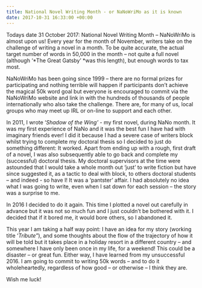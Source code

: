 ```yaml
---
title: National Novel Writing Month - or NaNoWriMo as it is known
date: 2017-10-31 16:33:00 +00:00
---
```


Todays date 31 October 2017: National Novel Writing Month – NaNoWriMo is almost upon us! Every year for the month of November, writers take on the challenge of writing a novel in a month. To be quite accurate, the actual target number of words in 50,000 in the month – not quite a full novel (although ‘*The Great Gatsby’ *was this length), but enough words to tax most.

NaNoWriMo has been going since 1999 – there are no formal prizes for participating and nothing terrible will happen if participants don’t achieve the magical 50k word goal but everyone is encouraged to commit via the NaNoWriMo website and link in with the hundreds of thousands of people internationally who also take the challenge. There are, for many of us, local groups who may meet up IRL or on-line to support and each other.

In 2011, I wrote ‘*Shadow of the Wing’* - my first novel, during NaNo month. It was my first experience of NaNo and it was the best fun I have had with imaginary friends ever! I did it because I had a severe case of writers block whilst trying to complete my doctoral thesis so I decided to just do something different: It worked. Apart from ending up with a rough, first draft of a novel, I was also subsequently able to go back and complete my (successful) doctoral thesis. My doctoral supervisors at the time were astounded that I would take a whole month out ‘just’ to write fiction but have since suggested it, as a tactic to deal with block, to others doctoral students – and indeed - so have I! It was a ‘pantster’ affair. I had absolutely no idea what I was going to write, even when I sat down for each session – the story was a surprise to me.

In 2016 I decided to do it again. This time I plotted a novel out carefully in advance but it was not so much fun and I just couldn’t be bothered with it. I decided that if it bored me, it would bore others, so I abandoned it.

This year I am taking a half way point: I have an idea for my story (working title ‘*Tribute”*), and some thoughts about the flow of the trajectory of how it will be told but it takes place in a holiday resort in a different country – and somewhere I have only been once in my life, for a weekend! This could be a disaster – or great fun. Either way, I have learned from my unsuccessful 2016. I am going to commit to writing 50k words – and to do it wholeheartedly, regardless of how good – or otherwise – I think they are.

Wish me luck!
